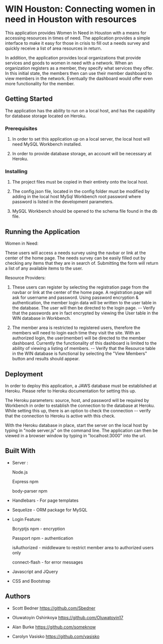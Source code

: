 # WIN Houston:  Connecting women in need in Houston with resources

This application provides Women In Need in Houston with a means for accessing resources in times of need.  The application provides a simple interface to make it easy for those in crisis to fill out a needs survey and quickly receive a list of area resources in return.

In addition, the application provides local organizations that provide services and goods to women in need with a network.  When an organization registers as a member, they specify what services they offer.  In this initial state, the members then can use their member dashboard to view members in the network.  Eventually the dashboard would offer even more functionality for the member.


## Getting Started
The application has the ability to run on a local host, and has the capability for  database storage located on Heroku.
  

### Prerequisites

1. In order to set this application up on a local server, the local host will need MySQL Workbench installed.  

2. In order to provide database storage, an account will be necessary at Heroku.

### Installing

1.  The project files must be copied in their entirety onto the local host.

2.  The config.json file, located in the config folder must be modified by adding in the local host MySql Workbench root password where password is listed in the development parameters.

3.  MySQL Workbench should be opened to the schema file found in the db file.

## Running the Application
Women in Need:  

These users will access a needs survey using the navbar or link at the center of the home page.  The needs survey can be easily filled out by checking any items that they are in search of.  Submitting the form will return a list of any available items to the user.

Resource Providers: 
1. These users can register by selecting the registration page from the navbar or link at the center of the home page.  A registration page will ask for username and password.  Using password encryption & authentication, the member login data will be written to the user table in the database. The user will then be directed to the login page. 
 -- Verify that the passwords are in fact encrypted by viewing the User table in the WIN database in Workbench. 
 
2. The member area is restricted to registered users, therefore the members will need to login each time they visit the site. With an authorized login, the user(member) will be directed to the member dashboard. Currently the functionality of this dashboard is limited to the ability of viewing a listing of members. -- Verify that the Resource table in the WIN database is functional by selecting the 
"View Members" button and results should appear.

## Deployment

In order to deploy this application, a JAWS database must be established at Heroku.  Please refer to Heroku documentation for setting this up.  

The Heroku parameters: source, host, and password will be required by Workbench in order to establish the connection to the database at Heroku.  While setting this up, there is an option to check the connection -- verify that the connection to Heroku is active with this check.

With the Heroku database in place, start the server on the local host by typing in "node server.js" on the command line.  The application can then be viewed in a browser window by typing in "localhost:3000" into the url.

## Built With

* Server : 
    
    Node.js

    Express npm 

    body-parser npm

* Handlebars - For page templates
* Sequelize - ORM package for MySQL
* Login Feature:  

    Bcryptjs npm - encryption

    Passport npm - authentication

    isAuthorized - middleware to restrict member area to authorized users only

    connect-flash - for error messages
     
* Javascript and JQuery 
* CSS and Bootstrap

## Authors

* Scott Bedner 
https://github.com/Sbedner

* Oluwatoyin Oshinkoya https://github.com/Oluwatoyin17

* Alan Burke
https://github.com/someknow

* Carolyn Vasisko
https://github.com/vasisko
